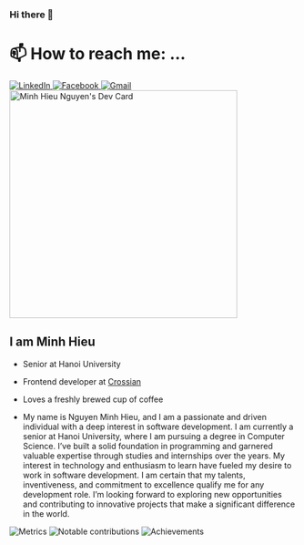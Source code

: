 ### Hi there 👋
# 📫 How to reach me: ...
<div align="left">
  <a href="https://www.linkedin.com/in/hiếu-mihn-477673242">
    <img
      src="https://img.shields.io/static/v1?logo=linkedin&style=flat-square&color=0072b1&label=LinkedIn&message=%E2%98%86"
      alt="LinkedIn"
    />
  </a>
  <a rel="me" href="https://www.facebook.com/profile.php?id=100009415518368">
    <img
      src="https://img.shields.io/badge/facebook-welcome%20to%20my%20world-orange"
      alt="Facebook"
    />
  </a>
  
  <a rel="me" href="mailto:cuunhatnhat51@gmail.com">
    <img
      src="https://img.shields.io/badge/gmail-__-brightgreen"
      alt="Gmail"
    />
  </a>
</div>

  <a href="https://app.daily.dev/Minhhieu2811">
    <img src="https://api.daily.dev/devcards/742f625553d6495baaa43a9c71664107.png?r=9zc" 
    width="400" 
    alt="Minh Hieu Nguyen's Dev Card"/>
  </a>

## I am Minh Hieu

- Senior at Hanoi University
- Frontend developer at [Crossian](https://crossian.com/)
- Loves a freshly brewed cup of coffee

- My name is Nguyen Minh Hieu, and I am a passionate and driven individual with a deep interest in software development. I am currently a senior at Hanoi University, where I am pursuing a degree in Computer Science. I’ve built a solid foundation in programming and garnered valuable expertise through studies and internships over the years. My interest in technology and enthusiasm to learn have fueled my desire to work in software development. I am certain that my talents, inventiveness, and commitment to excellence qualify me for any development role. I’m looking forward to exploring new opportunities and contributing to innovative projects that make a significant difference in the world.

![Metrics](https://raw.githubusercontent.com/MinHieu2811/omBratteng/github-metrics/github-metrics.svg)
![Notable contributions](https://raw.githubusercontent.com/MinHieu2811/omBratteng/github-metrics/notable.svg)
![Achievements](https://raw.githubusercontent.com/omBratteng/MinHieu2811/github-metrics/achievements.svg)




